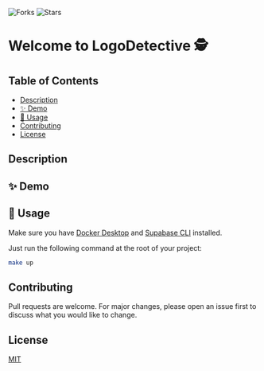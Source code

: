 ![Forks](https://img.shields.io/badge/forks-44-blue)
![Stars](https://img.shields.io/badge/stars-13-yellow)

# Welcome to LogoDetective 🕵

## Table of Contents

- [Description](#description)
- [✨ Demo](#-demo)
- [🚀 Usage](#-usage)
- [Contributing](#contributing)
- [License](#license)

## Description

## ✨ Demo

## 🚀 Usage

Make sure you have [Docker Desktop](https://docs.docker.com/desktop/)
and [Supabase CLI](https://supabase.com/docs/guides/cli) installed.

Just run the following command at the root of your project:

```sh
make up
```

## Contributing

Pull requests are welcome. For major changes, please open an issue first
to discuss what you would like to change.

## License

[MIT](https://choosealicense.com/licenses/mit/)
